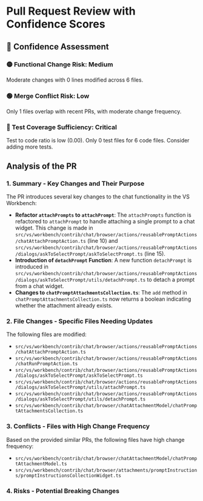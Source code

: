 # Pull Request Review with Confidence Scores


## 🎯 Confidence Assessment

### 🟡 Functional Change Risk: Medium
Moderate changes with 0 lines modified across 6 files.

### 🟢 Merge Conflict Risk: Low
Only 1 files overlap with recent PRs, with moderate change frequency.

### 🔴 Test Coverage Sufficiency: Critical
Test to code ratio is low (0.00). Only 0 test files for 6 code files. Consider adding more tests.

## Analysis of the PR

### 1. Summary - Key Changes and Their Purpose

The PR introduces several key changes to the chat functionality in the VS Workbench:

*   **Refactor `attachPrompts` to `attachPrompt`**: The `attachPrompts` function is refactored to `attachPrompt` to handle attaching a single prompt to a chat widget. This change is made in `src/vs/workbench/contrib/chat/browser/actions/reusablePromptActions/chatAttachPromptAction.ts` (line 10) and `src/vs/workbench/contrib/chat/browser/actions/reusablePromptActions/dialogs/askToSelectPrompt/askToSelectPrompt.ts` (line 15).
*   **Introduction of `detachPrompt` Function**: A new function `detachPrompt` is introduced in `src/vs/workbench/contrib/chat/browser/actions/reusablePromptActions/dialogs/askToSelectPrompt/utils/detachPrompt.ts` to detach a prompt from a chat widget.
*   **Changes to `chatPromptAttachmentsCollection.ts`**: The `add` method in `chatPromptAttachmentsCollection.ts` now returns a boolean indicating whether the attachment already exists.

### 2. File Changes - Specific Files Needing Updates

The following files are modified:

*   `src/vs/workbench/contrib/chat/browser/actions/reusablePromptActions/chatAttachPromptAction.ts`
*   `src/vs/workbench/contrib/chat/browser/actions/reusablePromptActions/chatRunPromptAction.ts`
*   `src/vs/workbench/contrib/chat/browser/actions/reusablePromptActions/dialogs/askToSelectPrompt/askToSelectPrompt.ts`
*   `src/vs/workbench/contrib/chat/browser/actions/reusablePromptActions/dialogs/askToSelectPrompt/utils/attachPrompt.ts`
*   `src/vs/workbench/contrib/chat/browser/actions/reusablePromptActions/dialogs/askToSelectPrompt/utils/detachPrompt.ts`
*   `src/vs/workbench/contrib/chat/browser/chatAttachmentModel/chatPromptAttachmentsCollection.ts`

### 3. Conflicts - Files with High Change Frequency

Based on the provided similar PRs, the following files have high change frequency:

*   `src/vs/workbench/contrib/chat/browser/chatAttachmentModel/chatPromptAttachmentModel.ts`
*   `src/vs/workbench/contrib/chat/browser/attachments/promptInstructions/promptInstructionsCollectionWidget.ts`

### 4. Risks - Potential Breaking Changes
